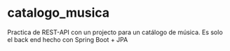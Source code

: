 # catalogo_musica
Practica de REST-API con un projecto para un catálogo de música.
Es solo el back end hecho con Spring Boot + JPA
